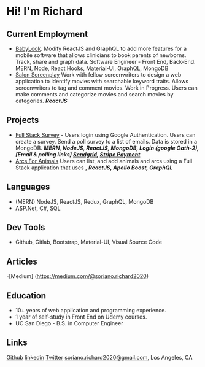 # Hi! I'm Richard

## Current Employment
- [BabyLook](http://babylook-remo.s3-website-us-west-1.amazonaws.com/). Modify ReactJS and GraphQL to add more features for a mobile software that allows clinicians to book parents of newborns. Track, share and graph data. Software Engineer - Front End, Back-End. MERN, Node, React Hooks, Material-UI, GraphQL, MongoDB
- [Salon Screenplay](https://comments-for-movies.netlify.app/#/) Work with fellow screenwriters to design a web application to identify movies with searchable keyword traits. Allows screenwriters to tag and comment movies. Work in Progress. Users can make comments and categorize movies and search movies by categories. ***ReactJS***

## Projects
- [Full Stack Survey](https://hidden-bayou-53427.herokuapp.com/) - Users login using Google Authentication. Users can create a survey. Send a poll survey to a list of emails. Data is stored in a MongoDB. ***MERN, NodeJS, ReactJS, MongoDB, Login (google Oath-2), [Email & polling links] [Sendgrid](http://sendgrid.com), [Stripe Payment](https://stripe.com)***
- [Arcs For Animals](https://tranquil-anchorage-11000.herokuapp.com/) Users can list, and add animals and arcs using a Full Stack application that uses , ***ReactJS, Apollo Boost, GraphQL***

## Languages
- (MERN) NodeJS, ReactJS, Redux, GraphQL, MongoDB
- ASP.Net, C#, SQL

## Dev Tools
- Github, Gitlab, Bootstrap, Material-UI, Visual Source Code

## Articles
-[Medium] (https://medium.com/@soriano.richard2020)

## Education
- 10+ years of web application and programming experience. 
- 1 year of self-study in Front End on Udemy courses.
- UC San Diego - B.S. in Computer Engineer

## Links
[Github](https://github.com/RichardSoriano)
[linkedin](https://www.linkedin.com/in/richard-soriano/)
[Twitter](https://twitter.com/WritesNCodes)
[soriano.richard2020@gmail.com](soriano.richard2020@gmail.com), Los Angeles, CA
